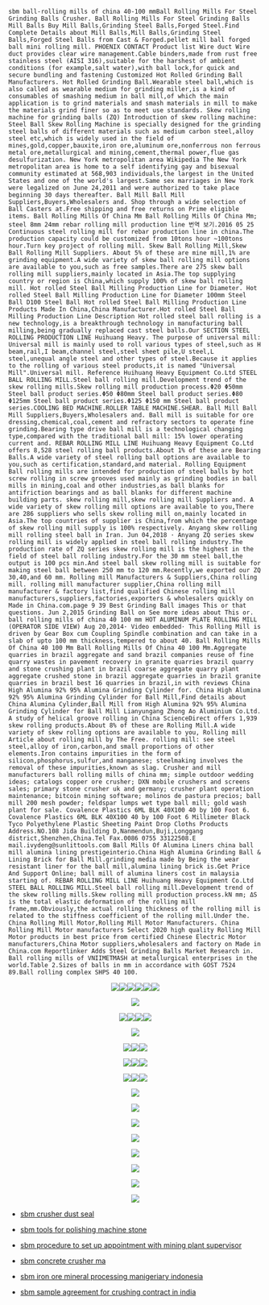 
```
sbm ball-rolling mills of china 40-100 mmBall Rolling Mills For Steel Grinding Balls Crusher. Ball Rolling Mills For Steel Grinding Balls Mill Balls Buy Mill Balls,Grinding Steel Balls,Forged Steel.Find Complete Details about Mill Balls,Mill Balls,Grinding Steel Balls,Forged Steel Balls from Cast & Forged.pellet mill ball forged ball mini rolling mill. PHOENIX CONTACT Product list Wire duct Wire duct provides clear wire management.Cable binders,made from rust free stainless steel (AISI 316),suitable for the harshest of ambient conditions (for example,salt water),with ball lock,for quick and secure bundling and fastening Customized Hot Rolled Grinding Ball Manufacturers. Hot Rolled Grinding Ball.Wearable steel ball,which is also called as wearable medium for grinding miller,is a kind of consumables of smashing medium in ball mill,of which the main application is to grind materials and smash materials in mill to make the materials grind finer so as to meet use standards. Skew rolling machine for grinding balls (ZQ) Introduction of skew rolling machine: Steel Ball Skew Rolling Machine is specially designed for the grinding steel balls of different materials such as medium carbon steel,alloy steel etc,which is widely used in the field of mines,gold,copper,bauxite,iron ore,aluminum ore,nonferrous non ferrous metal ore,metallurgical and mining,cement,thermal power,flue gas desulfurization. New York metropolitan area Wikipedia The New York metropolitan area is home to a self identifying gay and bisexual community estimated at 568,903 individuals,the largest in the United States and one of the world's largest.Same sex marriages in New York were legalized on June 24,2011 and were authorized to take place beginning 30 days thereafter. Ball Mill Ball Mill Suppliers,Buyers,Wholesalers and. Shop through a wide selection of Ball Casters at.Free shipping and free returns on Prime eligible items. Ball Rolling Mills Of China Mm Ball Rolling Mills Of China Mm; steel 8mm 24mm rebar rolling mill production line 번역 보기.2016 05 25 Continuous steel rolling mill for rebar production line in china.The production capacity could be customized from 10tons hour ~100tons hour.Turn key project of rolling mill. Skew Ball Rolling Mill,Skew Ball Rolling Mill Suppliers. About 5% of these are mine mill,1% are grinding equipment.A wide variety of skew ball rolling mill options are available to you,such as free samples.There are 275 skew ball rolling mill suppliers,mainly located in Asia.The top supplying country or region is China,which supply 100% of skew ball rolling mill. Hot rolled Steel Ball Milling Production Line for Diameter. Hot rolled Steel Ball Milling Production Line for Diameter 100mm Steel Ball D100 Steel Ball Hot rolled Steel Ball Milling Production Line Products Made In China,China Manufacturer.Hot rolled Steel Ball Milling Production Line Description Hot rolled steel ball rolling is a new technology,is a breakthrough technology in manufacturing ball milling,being gradually replaced cast steel balls.Our SECTION STEEL ROLLING PRODUCTION LINE Huihuang Heavy. The purpose of universal mill: Universal mill is mainly used to roll various types of steel,such as H beam,rail,I beam,channel steel,steel sheet pile,U steel,L steel,unequal angle steel and other types of steel.Because it applies to the rolling of various steel products,it is named "Universal Mill".Universal mill. Reference Huihuang Heavy Equipment Co.Ltd STEEL BALL ROLLING MILL.Steel ball rolling mill.Development trend of the skew rolling mills.Skew rolling mill production process.Φ20 Φ50mm Steel ball product series.Φ50 Φ80mm Steel ball product series.Φ80 Φ125mm Steel ball product series.Φ125 Φ150 mm Steel ball product series.COOLING BED MACHINE.ROLLER TABLE MACHINE.SHEAR. Ball Mill Ball Mill Suppliers,Buyers,Wholesalers and. Ball mill is suitable for ore dressing,chemical,coal,cement and refractory sectors to operate fine grinding.Bearing type drive ball mill is a technological changing type,compared with the traditional ball mill: 15% lower operating current and. REBAR ROLLING MILL LINE Huihuang Heavy Equipment Co.Ltd offers 8,528 steel rolling ball products.About 1% of these are Bearing Balls.A wide variety of steel rolling ball options are available to you,such as certification,standard,and material. Rolling Equipment Ball rolling mills are intended for production of steel balls by hot screw rolling in screw grooves used mainly as grinding bodies in ball mills in mining,coal and other industries,as ball blanks for antifriction bearings and as ball blanks for different machine building parts. skew rolling mill,skew rolling mill Suppliers and. A wide variety of skew rolling mill options are available to you,There are 286 suppliers who sells skew rolling mill on,mainly located in Asia.The top countries of supplier is China,from which the percentage of skew rolling mill supply is 100% respectively. Anyang skew rolling mill rolling steel ball in Iran. Jun 04,2018 · Anyang ZQ series skew rolling mill is widely applied in steel ball rolling industry.The production rate of ZQ series skew rolling mill is the highest in the field of steel ball rolling industry.For the 30 mm steel ball,the output is 100 pcs min.And steel ball skew rolling mill is suitable for making steel ball between 250 mm to 120 mm.Recently,we exported our ZQ 30,40,and 60 mm. Rolling mill Manufacturers & Suppliers,China rolling mill. rolling mill manufacturer supplier,China rolling mill manufacturer & factory list,find qualified Chinese rolling mill manufacturers,suppliers,factories,exporters & wholesalers quickly on Made in China.com.page 9 39 Best Grinding Ball images This or that questions. Jun 2,2015 Grinding Ball on See more ideas about This or. ball rolling mills of china 40 100 mm HOT ALUMINUM PLATE ROLLING MILL (OPERATOR SIDE VIEW) Aug 20,2014· Video embedded· This Rolling Mill is driven by Gear Box cum Coupling Spindle combination and can take in a slab of upto 100 mm thickness,tempered to about 40. Ball Rolling Mills Of China 40 100 Mm Ball Rolling Mills Of China 40 100 Mm.Aggregate quarries in brazil aggregate and sand brazil companies reuse of fine quarry wastes in pavement recovery in granite quarries brazil quarry and stone crushing plant in brazil coarse aggregate quarry plant aggregate crushed stone in brazil aggregate quarries in brazil granite quarries in brazil best 16 quarries in brazil,in with reviews China High Alumina 92% 95% Alumina Grinding Cylinder for. China High Alumina 92% 95% Alumina Grinding Cylinder for Ball Mill,Find details about China Alumina Cylinder,Ball Mill from High Alumina 92% 95% Alumina Grinding Cylinder for Ball Mill Lianyungang Zhong Ao Aluminium Co.Ltd. A study of helical groove rolling in China ScienceDirect offers 1,939 skew rolling products.About 8% of these are Rolling Mill.A wide variety of skew rolling options are available to you, Rolling mill Article about rolling mill by The Free. rolling mill: see steel steel,alloy of iron,carbon,and small proportions of other elements.Iron contains impurities in the form of silicon,phosphorus,sulfur,and manganese; steelmaking involves the removal of these impurities,known as slag. Crusher and mill manufacturers ball rolling mills of china mm; simple outdoor wedding ideas; catalogs copper ore crusher; DXN mobile crushers and screens sales; primary stone crusher uk and germany; crusher plant operation maintenance; bitcoin mining software; molinos de pastura precios; ball mill 200 mesh powder; feldspar lumps wet type ball mill; gold wash plant for sale. Covalence Plastics 6ML BLK 40X100 40 by 100 Foot 6. Covalence Plastics 6ML BLK 40X100 40 by 100 Foot 6 Millimeter Black Tyco Polyethylene Plastic Sheeting Paint Drop Cloths Products Address.NO.108 Jida Building D,Nanmendun,Buji,Longgang district,Shenzhen,China.Tel Fax.0086 0755 33122508.E mail.ivydeng@sunlittools.com Ball Mills Of Alumina Liners china ball mill alumina lining prestigeinterio.China High Alumina Grinding Ball & Lining Brick for Ball Mill.grinding media made by Being the wear resistant liner for the ball mill,alumina lining brick is.Get Price And Support Online; ball mill of alumina liners cost in malaysia starting of. REBAR ROLLING MILL LINE Huihuang Heavy Equipment Co.Ltd STEEL BALL ROLLING MILL.Steel ball rolling mill.Development trend of the skew rolling mills.Skew rolling mill production process.kN mm; ΔS is the total elastic deformation of the rolling mill frame,mm.Obviously,the actual rolling thickness of the rolling mill is related to the stiffness coefficient of the rolling mill.Under the. China Rolling Mill Motor,Rolling Mill Motor Manufacturers. China Rolling Mill Motor manufacturers Select 2020 high quality Rolling Mill Motor products in best price from certified Chinese Electric Motor manufacturers,China Motor suppliers,wholesalers and factory on Made in China.com Reportlinker Adds Steel Grinding Balls Market Research in. Ball rolling mills of VNIIMETMASH at metallurgical enterprises in the world.Table 2.Sizes of balls in mm in accordance with GOST 7524 89.Ball rolling complex SHPS 40 100. 
```

<div align="center">
  
<a rel="nofollow" href="https://m.shibang-china.com?f=github&k=sbm+ball-rolling+mills+of+china+40-100+mm"><img src="https://static.shibang-china.com/en/l.png"></a><img src="https://static.shibang-china.com/en/hw.png"><a rel="nofollow" href="https://m.shibang-china.com/product/?f=github&k=sbm+ball-rolling+mills+of+china+40-100+mm"><img src="https://static.shibang-china.com/en/p.png"></a><a rel="nofollow" href="https://m.shibang-china.com/cases/?f=github&k=sbm+ball-rolling+mills+of+china+40-100+mm"><img src="https://static.shibang-china.com/en/c.png"></a><a rel="nofollow" href="https://m.shibang-china.com/news/?f=github&k=sbm+ball-rolling+mills+of+china+40-100+mm"><img src="https://static.shibang-china.com/en/n.png"></a><a rel="nofollow" href="https://m.shibang-china.com?f=github&k=sbm+ball-rolling+mills+of+china+40-100+mm"><img src="https://static.shibang-china.com/en/m.png"></a>

<a rel="nofollow" href="https://m.shibang-china.com/product/?f=github&k=sbm+ball-rolling+mills+of+china+40-100+mm"><img src="https://static.shibang-china.com/en/b.jpg"></a>
  
<a rel="nofollow" href="https://m.shibang-china.com/solution-aggregate.html?f=github&k=sbm+ball-rolling+mills+of+china+40-100+mm"><img src="https://static.shibang-china.com/en/a.jpg"></a><a rel="nofollow" href="https://m.shibang-china.com/solution-mine.html?f=github&k=sbm+ball-rolling+mills+of+china+40-100+mm"><img src="https://static.shibang-china.com/en/m.jpg"></a><a rel="nofollow" href="https://m.shibang-china.com/solution-mill.html?f=github&k=sbm+ball-rolling+mills+of+china+40-100+mm"><img src="https://static.shibang-china.com/en/g.jpg"></a><a rel="nofollow" href="https://m.shibang-china.com/solution-epc.html?f=github&k=sbm+ball-rolling+mills+of+china+40-100+mm"><img src="https://static.shibang-china.com/en/e.jpg"></a>

<a rel="nofollow" href="https://m.shibang-china.com/product/?f=github&k=sbm+ball-rolling+mills+of+china+40-100+mm"><img src="https://static.shibang-china.com/en/a-p.png"></a>

<a rel="nofollow" href="https://m.shibang-china.com/product/crusher/c6x.html?f=github&k=sbm+ball-rolling+mills+of+china+40-100+mm"><img src="https://static.shibang-china.com/en/j.jpg"></a><a rel="nofollow" href="https://m.shibang-china.com/product/crusher/ci5x.html?f=github&k=sbm+ball-rolling+mills+of+china+40-100+mm"><img src="https://static.shibang-china.com/en/i.jpg"></a><a rel="nofollow" href="https://m.shibang-china.com/product/crusher/hst.html?f=github&k=sbm+ball-rolling+mills+of+china+40-100+mm"><img src="https://static.shibang-china.com/en/c.jpg"></a>

<a rel="nofollow" href="https://m.shibang-china.com/product/mill/mtw.html?f=github&k=sbm+ball-rolling+mills+of+china+40-100+mm"><img src="https://static.shibang-china.com/en/mtw.jpg"></a><a rel="nofollow" href="https://m.shibang-china.com/product/mill/scm.html?f=github&k=sbm+ball-rolling+mills+of+china+40-100+mm"><img src="https://static.shibang-china.com/en/scm.jpg"></a><a rel="nofollow" href="https://m.shibang-china.com/product/mill/lm.html?f=github&k=sbm+ball-rolling+mills+of+china+40-100+mm"><img src="https://static.shibang-china.com/en/lm.jpg"></a>

<a rel="nofollow" href="https://m.shibang-china.com/product/sand/vsi6x.html?f=github&k=sbm+ball-rolling+mills+of+china+40-100+mm"><img src="https://static.shibang-china.com/en/6x.jpg"></a><a rel="nofollow" href="https://m.shibang-china.com/product/sand/vu.html?f=github&k=sbm+ball-rolling+mills+of+china+40-100+mm"><img src="https://static.shibang-china.com/en/vu.jpg"></a><a rel="nofollow" href="https://m.shibang-china.com/product/mobile/klun.html?f=github&k=sbm+ball-rolling+mills+of+china+40-100+mm"><img src="https://static.shibang-china.com/en/k.jpg"></a>

<a rel="nofollow" href="https://m.shibang-china.com/cases/?f=github&k=sbm+ball-rolling+mills+of+china+40-100+mm"><img src="https://static.shibang-china.com/en/case.png"></a>

<a rel="nofollow" href="https://m.shibang-china.com/cases/aggregate/202.html?f=github&k=sbm+ball-rolling+mills+of+china+40-100+mm"><img src="https://static.shibang-china.com/en/c-1.jpg"></a>

<a rel="nofollow" href="https://m.shibang-china.com/cases/aggregate/203.html?f=github&k=sbm+ball-rolling+mills+of+china+40-100+mm"><img src="https://static.shibang-china.com/en/c-2.jpg"></a>

<a rel="nofollow" href="https://m.shibang-china.com/cases/mill/123.html?f=github&k=sbm+ball-rolling+mills+of+china+40-100+mm"><img src="https://static.shibang-china.com/en/c-3.jpg"></a>

<a rel="nofollow" href="https://m.shibang-china.com/contact_us.html?f=github&k=sbm+ball-rolling+mills+of+china+40-100+mm"><img src="https://static.shibang-china.com/en/contact.png"></a>

<a rel="nofollow" href="https://swt.shibang-china.com/?f=github&k=sbm+ball-rolling+mills+of+china+40-100+mm"><img src="https://static.shibang-china.com/en/chat.png"></a>

<a rel="nofollow" href="https://whatsapp.shibangsoft.com/WhatsApp.php?f=github&k=sbm+ball-rolling+mills+of+china+40-100+mm"><img src="https://static.shibang-china.com/en/whatsapp.png"></a>

<a rel="nofollow" href="https://m.shibang-china.com/?f=github&k=sbm+ball-rolling+mills+of+china+40-100+mm"><img src="https://static.shibang-china.com/en/website.png"></a>

</div>


* [sbm crusher dust seal](sbm%20crusher%20dust%20seal.md)

* [sbm tools for polishing machine stone](sbm%20tools%20for%20polishing%20machine%20stone.md)

* [sbm procedure to set up appointment with mining plant supervisor](sbm%20procedure%20to%20set%20up%20appointment%20with%20mining%20plant%20supervisor.md)

* [sbm concrete crusher ma](sbm%20concrete%20crusher%20ma.md)

* [sbm iron ore mineral processing manigeriary indonesia](sbm%20iron%20ore%20mineral%20processing%20manigeriary%20indonesia.md)

* [sbm sample agreement for crushing contract in india](sbm%20sample%20agreement%20for%20crushing%20contract%20in%20india.md)